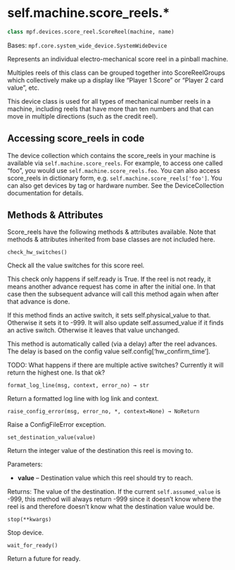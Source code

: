 
# self.machine.score_reels.*

``` python
class mpf.devices.score_reel.ScoreReel(machine, name)
```

Bases: `mpf.core.system_wide_device.SystemWideDevice`

Represents an individual electro-mechanical score reel in a pinball machine.

Multiples reels of this class can be grouped together into ScoreReelGroups which collectively make up a display like “Player 1 Score” or “Player 2 card value”, etc.

This device class is used for all types of mechanical number reels in a machine, including reels that have more than ten numbers and that can move in multiple directions (such as the credit reel).

## Accessing score_reels in code

The device collection which contains the score_reels in your machine is available via `self.machine.score_reels`. For example, to access one called “foo”, you would use `self.machine.score_reels.foo`. You can also access score_reels in dictionary form, e.g. `self.machine.score_reels['foo']`. You can also get devices by tag or hardware number. See the DeviceCollection documentation for details.

## Methods & Attributes

Score_reels have the following methods & attributes available. Note that methods & attributes inherited from base classes are not included here.

`check_hw_switches()`

Check all the value switches for this score reel.

This check only happens if self.ready is True. If the reel is not ready, it means another advance request has come in after the initial one. In that case then the subsequent advance will call this method again when after that advance is done.

If this method finds an active switch, it sets self.physical_value to that. Otherwise it sets it to -999. It will also update self.assumed_value if it finds an active switch. Otherwise it leaves that value unchanged.

This method is automatically called (via a delay) after the reel advances. The delay is based on the config value self.config[‘hw_confirm_time’].

TODO: What happens if there are multiple active switches? Currently it will return the highest one. Is that ok?

`format_log_line(msg, context, error_no) → str`

Return a formatted log line with log link and context.

`raise_config_error(msg, error_no, *, context=None) → NoReturn`

Raise a ConfigFileError exception.

`set_destination_value(value)`

Return the integer value of the destination this reel is moving to.

Parameters:

* **value** – Destination value which this reel should try to reach.

Returns: The value of the destination. If the current
`self.assumed_value` is -999, this method will always return -999 since it doesn’t know where the reel is and therefore doesn’t know what the destination value would be.

`stop(**kwargs)`

Stop device.

`wait_for_ready()`

Return a future for ready.
